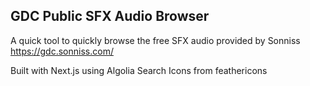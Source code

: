 ## GDC Public SFX Audio Browser
A quick tool to quickly browse the free SFX audio provided by Sonniss https://gdc.sonniss.com/

Built with Next.js using Algolia Search
Icons from feathericons
